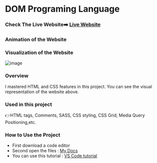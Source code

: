 # DOM Programing Language

### Check The Live Website➡️ [Live Website](https://sekunev.github.io/Projects/26_DOM_Pro_Lang/)

### Animation of the Website


### Visualization of the Website

![image](https://user-images.githubusercontent.com/101554737/189877602-4f455990-0bed-49eb-b547-dc4bbb787714.png)

### Overview

I mastered HTML and CSS features in this project. You can see the visual representation of the website above.

### Used in this project

👉HTML tags, Comments, SASS, CSS styling, CSS Grid, Media Query Positioning,etc.

### How to Use the Project

- First download a code editor
- Second open the files : [My Docs](https://github.com/Sekunev/Projects/tree/main/22_SASS_Portfolio)
- You can use this tutorial : [VS Code tutorial](https://www.youtube.com/watch?v=fJEbVCrEMSE)
